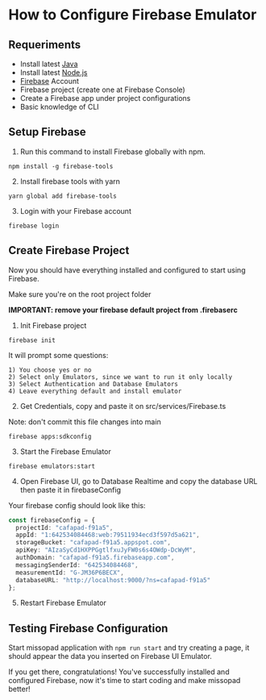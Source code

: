 # How to Configure Firebase Emulator

## Requeriments

- Install latest [Java](https://www.java.com/it/download/)
- Install latest [Node.js](https://nodejs.org/en/)
- [Firebase](https://firebase.google.com/?hl=pt) Account
- Firebase project (create one at Firebase Console)
- Create a Firebase app under project configurations
- Basic knowledge of CLI

## Setup Firebase

1) Run this command to install Firebase globally with npm.

```
npm install -g firebase-tools
```

2) Install firebase tools with yarn

```
yarn global add firebase-tools
```

3) Login with your Firebase account

```
firebase login
```

## Create Firebase Project

Now you should have everything installed and configured to start using Firebase.

Make sure you're on the root project folder

**IMPORTANT: remove your firebase default project from .firebaserc**

1) Init Firebase project

```
firebase init
```

It will prompt some questions:

    1) You choose yes or no
    2) Select only Emulators, since we want to run it only locally
    3) Select Authentication and Database Emulators
    4) Leave everything default and install emulator

2) Get Credentials, copy and paste it on src/services/Firebase.ts

Note: don't commit this file changes into main

```
firebase apps:sdkconfig
```

3) Start the Firebase Emulator

```
firebase emulators:start
```

4) Open Firebase UI, go to Database Realtime and copy the database URL then paste it in firebaseConfig

Your firebase config should look like this:

```ts
const firebaseConfig = {
  projectId: "cafapad-f91a5",
  appId: "1:642534084468:web:79511934ecd3f597d5a621",
  storageBucket: "cafapad-f91a5.appspot.com",
  apiKey: "AIzaSyCd1HXPPGgtlfxuJyFW0s6s4OWdp-DcWyM",
  authDomain: "cafapad-f91a5.firebaseapp.com",
  messagingSenderId: "642534084468",
  measurementId: "G-JM36P6BECX",  
  databaseURL: "http://localhost:9000/?ns=cafapad-f91a5"
};
```

5) Restart Firebase Emulator

## Testing Firebase Configuration

Start missopad application with `npm run start` and try creating a page, it should appear the data you inserted on Firebase UI Emulator.

If you get there, congratulations! You've successfully installed and configured Firebase, now it's time to start coding and make missopad better!
